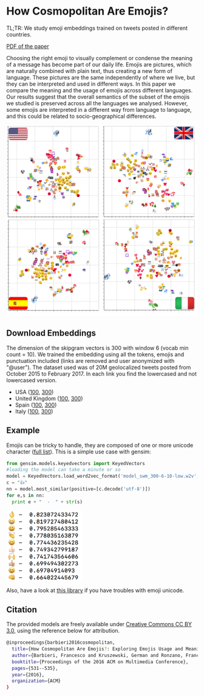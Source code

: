 # How Cosmopolitan Are Emojis?

TL;TR: We study emoji embeddings trained on tweets posted in different countries. 

[PDF of the paper](https://repositori.upf.edu/bitstream/handle/10230/32660/barbieri_MM16_emoj.pdf?sequence=1&isAllowed=y)

Choosing the right emoji to visually complement or condense the meaning of a message has become part of our daily life. Emojis are pictures, which are naturally combined with plain text, thus creating a new form of language. These pictures are the same independently of where we live, but they can be interpreted and used in different ways. 
In this paper we compare the meaning and the usage of emojis across different languages. Our results suggest that the overall semantics of the subset of the emojis we studied is preserved across all the languages we analysed. However, some emojis are interpreted in a different way from language to language, and this could be related to socio-geographical differences.

![alt text](https://raw.githubusercontent.com/fvancesco/acmmm2016/master/acmmm2016.png)

## Download Embeddings
The dimension of the skipgram vectors is 300 with window 6 (vocab min count = 10). We trained the embedding using all the tokens, emojis and punctuation included (links are removed and user anonymized with "@user"). The dataset used was of 20M geolocalized tweets posted from October 2015 to February 2017. In each link you find the lowercased and not lowercased version.

* USA ([100](TODO), [300](https://drive.google.com/drive/folders/0B13VF_-CUsHPd3FqdVJ2c1ZJaXc?usp=sharing))
* United Kingdom ([100](TODO), [300](https://drive.google.com/drive/folders/0B13VF_-CUsHPZkZnYXduYTA5VUU?usp=sharing))
* Spain ([100](TODO), [300](https://drive.google.com/drive/u/1/folders/0B13VF_-CUsHPaURab2pWZEJ5bGc))
* Italy ([100](TODO), [300](https://drive.google.com/drive/folders/0B13VF_-CUsHPUU85bjRSXzBKNFE?usp=sharing))

## Example
Emojis can be tricky to handle, they are composed of one or more unicode character ([full list](http://unicode.org/emoji/charts/full-emoji-list.html)). This is a simple use case with gensim:

```python
from gensim.models.keyedvectors import KeyedVectors
#loading the model can take a minute or so
model = KeyedVectors.load_word2vec_format('model_swm_300-6-10-low.w2v', binary=False)
c = "👍"
nn = model.most_similar(positive=[c.decode('utf-8')])
for e,s in nn:
  print e + "  -  " + str(s) 
```

<img src="output.png" data-canonical-src="https://gyazo.com/eb5c5741b6a9a16c692170a41a49c858.png" width="200" />

Also, have a look at [this library](https://github.com/fvancesco/emoji) if you have troubles with emoji unicode.

## Citation

The provided models are freely available under [Creative Commons CC BY 3.0](https://creativecommons.org/licenses/by/3.0/), using the reference below for attribution.

```bash
@inproceedings{barbieri2016cosmopolitan,
  title={How Cosmopolitan Are Emojis?: Exploring Emojis Usage and Meaning over Different Languages with Distributional Semantics},
  author={Barbieri, Francesco and Kruszewski, German and Ronzano, Francesco and Saggion, Horacio},
  booktitle={Proceedings of the 2016 ACM on Multimedia Conference},
  pages={531--535},
  year={2016},
  organization={ACM}
}
```
